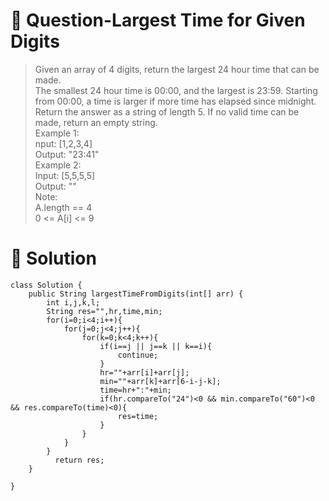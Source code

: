 # :japanese_goblin: Question-Largest Time for Given Digits

> Given an array of 4 digits, return the largest 24 hour time that can be made.  
> The smallest 24 hour time is 00:00, and the largest is 23:59.  Starting from 00:00, a time is larger if more time has elapsed since midnight.  
> Return the answer as a string of length 5.  If no valid time can be made, return an empty string.  
> Example 1:  
> nput: [1,2,3,4]  
> Output: "23:41"  
> Example 2:  
> Input: [5,5,5,5]  
> Output: ""  
> Note:  
> A.length == 4  
> 0 <= A[i] <= 9  

# :bento: Solution

```
class Solution {
    public String largestTimeFromDigits(int[] arr) {
        int i,j,k,l;
        String res="",hr,time,min;
        for(i=0;i<4;i++){
            for(j=0;j<4;j++){
                for(k=0;k<4;k++){
                    if(i==j || j==k || k==i){
                        continue;
                    }
                    hr=""+arr[i]+arr[j];
                    min=""+arr[k]+arr[6-i-j-k];
                    time=hr+":"+min;
                    if(hr.compareTo("24")<0 && min.compareTo("60")<0 && res.compareTo(time)<0){
                        res=time;
                    }
                }
            }
        }
          return res;
    }
  
}
```
